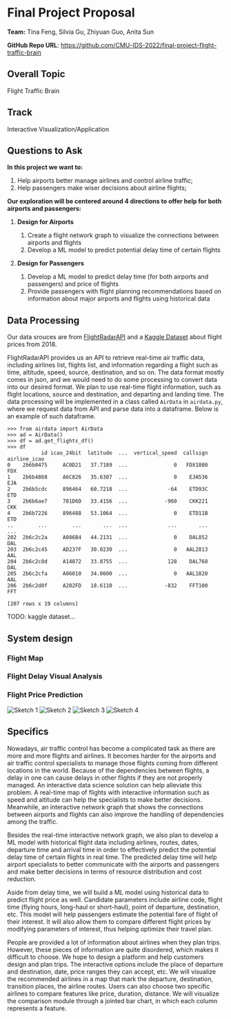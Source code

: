 # Final Project Proposal

**Team:** Tina Feng, Silvia Gu, Zhiyuan Guo, Anita Sun

**GitHub Repo URL**: https://github.com/CMU-IDS-2022/final-project-flight-traffic-brain


## Overall Topic 
Flight Traffic Brain

## Track ##
Interactive Visualization/Application 
## Questions to Ask ##
**In this project we want to:**
1) Help airports better manage airlines and control airline traffic;
2) Help passengers make wiser decisions about airline flights; 

**Our exploration will be centered around 4 directions to offer help for both airports and passengers:**

1. **Design for Airports**
    1) Create a flight network graph to visualize the connections between airports and flights
    2) Develop a ML model to predict potential delay time of certain flights

2. **Design for Passengers**
    1) Develop a ML model to predict delay time (for both airports and passengers) and price of flights 
    2) Provide passengers with flight planning recommendations based on information about major airports and flights using historical data


## Data Processing

Our data srouces are from [FlightRadarAPI](https://github.com/JeanExtreme002/FlightRadarAPI) and a [Kaggle Dataset](https://www.kaggle.com/datasets/zernach/2018-airplane-flights) about flight prices from 2018.

FlightRadarAPI provides us an API to retrieve real-time air traffic data, 
including airlines list, flights list, and information regarding a flight such
as time, altitude, speed, source, destination, and so on. The data format
mostly comes in json, and we would need to do some processing to convert data
into our desired format. We plan to use real-time flight information, such as
flight locations, source and destination, and departing and landing time.
The data processing will be implemented in a class called `AirData` in 
`airdata.py`, where we request data from API and parse data into a dataframe.
Below is an example of such dataframe.

```
>>> from airdata import AirData
>>> ad = AirData()
>>> df = ad.get_flights_df()
>>> df
           id icao_24bit  latitude  ...  vertical_speed  callsign  airline_icao
0    2b6b0475     AC0D21   37.7189  ...               0   FDX1800           FDX
1    2b6b4868     A6C826   35.6307  ...               0    EJA536           EJA
2    2b6b5cdc     896464   60.7218  ...             -64    ETD93C           ETD
3    2b6b6ae7     781D6D   33.4156  ...            -960    CKK221           CKK
4    2b6b7226     896488   53.1064  ...               0    ETD11B           ETD
..        ...        ...       ...  ...             ...       ...           ...
202  2b6c2c2a     A086B4   44.2131  ...               0    DAL852           DAL
203  2b6c2c45     AD237F   30.0230  ...               0   AAL2813           AAL
204  2b6c2c8d     A14872   33.8755  ...             128    DAL768           DAL
205  2b6c2cfa     A06010   34.0600  ...               0   AAL1820           AAL
206  2b6c2d0f     A202FD   18.6110  ...            -832    FFT100           FFT

[207 rows x 19 columns]
```

TODO: kaggle dataset...

## System design

### Flight Map


### Flight Delay Visual Analysis

### Flight Price Prediction

![Sketch 1](./price-prediction-sketch_1.png)
![Sketch 2](./price-prediction-sketch_2.png)
![Sketch 3](./price-prediction-sketch_3.png)
![Sketch 4](./price-prediction-sketch_4.png)

		
## Specifics ##
Nowadays, air traffic control has become a complicated task as there are more and more flights and airlines. It becomes harder for the airports and air traffic control specialists to manage those flights coming from different locations in the world. Because of the dependencies between flights, a delay in one can cause delays in other flights if they are not properly managed. An interactive data science solution can help alleviate this problem. A real-time map of flights with interactive information such as speed and altitude can help the specialists to make better decisions. Meanwhile, an interactive network graph that shows the connections between airports and flights can also improve the handling of dependencies among the traffic.

Besides the real-time interactive network graph, we also plan to develop a ML model with historical flight data including airlines, routes, dates, departure time and arrival time in order to effectively predict the potential delay time of certain flights in real time. The predicted delay time will help airport specialists to better communicate with the airports and passengers and make better decisions in terms of resource distribution and cost reduction.

Aside from delay time, we will build a ML model using historical data to predict flight price as well. Candidate parameters include airline code, flight time (flying hours, long-haul or short-haul), point of departure, destination, etc. This model will help passengers estimate the potential fare of flight of their interest. It will also allow them to compare different flight prices by modifying parameters of interest, thus helping optimize their travel plan. 

People are provided a lot of information about airlines when they plan trips. However, these pieces of information are quite disordered, which makes it difficult to choose. We hope to design a platform and help customers design and plan trips. The interactive options include the place of departure and destination, date, price ranges they can accept, etc. We will visualize the recommended airlines in a map that mark the departure, destination, transition places, the airline routes. Users can also choose two specific airlines to compare features like price, duration, distance. We will visualize the comparison module through a jointed bar chart, in which each column represents a feature. 





